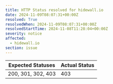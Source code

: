 ```yaml
---
title: HTTP Status resolved for hidewall.io
date: 2024-11-09T08:07:31+00:00Z
resolved: True
resolvedWhen: 2024-11-09T08:07:31+00:00Z
resolvedStartTime: 2024-11-08T11:28:04+00:00Z
severity: notice
affected:
  - hidewall.io
section: issue
---
```


| Expected Statuses | Actual Status  |
|-------------------|----------------|
| 200, 301, 302, 403 | 403 |
